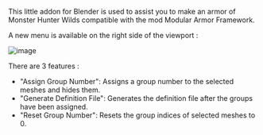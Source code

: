 This little addon for Blender is used to assist you to make an armor of Monster Hunter Wilds compatible with the mod Modular Armor Framework.

A new menu is available on the right side of the viewport :

![image](https://github.com/user-attachments/assets/1ed30e06-b480-4b3b-8f0c-d4fba5bd0f91)

There are 3 features :
 * "Assign Group Number": Assigns a group number to the selected meshes and hides them.
 * "Generate Definition File": Generates the definition file after the groups have been assigned.
 * "Reset Group Number": Resets the group indices of selected meshes to 0.
